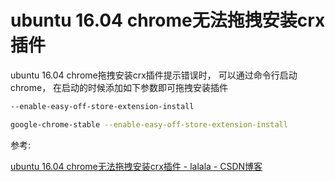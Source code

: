 # ubuntu 16.04 chrome无法拖拽安装crx插件

ubuntu 16.04 chrome拖拽安装crx插件提示错误时， 可以通过命令行启动chrome， 在启动的时候添加如下参数即可拖拽安装插件

```bash
--enable-easy-off-store-extension-install
```

```bash
google-chrome-stable --enable-easy-off-store-extension-install
```

参考:

[ubuntu 16.04 chrome无法拖拽安装crx插件 - lalala - CSDN博客]

[ubuntu 16.04 chrome无法拖拽安装crx插件 - lalala - CSDN博客]:(https://blog.csdn.net/xiongyangg/article/details/80550373)
